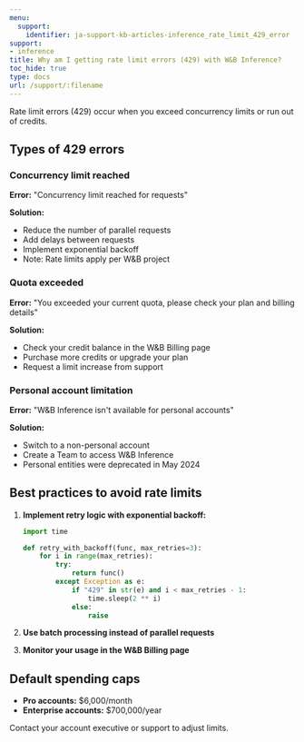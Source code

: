 ```yaml
---
menu:
  support:
    identifier: ja-support-kb-articles-inference_rate_limit_429_error
support:
- inference
title: Why am I getting rate limit errors (429) with W&B Inference?
toc_hide: true
type: docs
url: /support/:filename
---
```


Rate limit errors (429) occur when you exceed concurrency limits or run out of credits.

## Types of 429 errors

### Concurrency limit reached
**Error:** "Concurrency limit reached for requests"

**Solution:**
- Reduce the number of parallel requests
- Add delays between requests
- Implement exponential backoff
- Note: Rate limits apply per W&B project

### Quota exceeded
**Error:** "You exceeded your current quota, please check your plan and billing details"

**Solution:**
- Check your credit balance in the W&B Billing page
- Purchase more credits or upgrade your plan
- Request a limit increase from support

### Personal account limitation
**Error:** "W&B Inference isn't available for personal accounts"

**Solution:**
- Switch to a non-personal account
- Create a Team to access W&B Inference
- Personal entities were deprecated in May 2024

## Best practices to avoid rate limits

1. **Implement retry logic with exponential backoff:**
   ```python
   import time
   
   def retry_with_backoff(func, max_retries=3):
       for i in range(max_retries):
           try:
               return func()
           except Exception as e:
               if "429" in str(e) and i < max_retries - 1:
                   time.sleep(2 ** i)
               else:
                   raise
   ```

2. **Use batch processing instead of parallel requests**

3. **Monitor your usage in the W&B Billing page**

## Default spending caps

- **Pro accounts:** $6,000/month
- **Enterprise accounts:** $700,000/year

Contact your account executive or support to adjust limits.